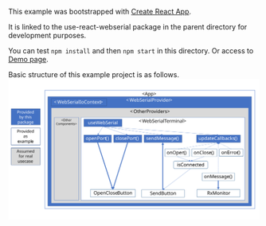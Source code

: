 This example was bootstrapped with [Create React App](https://github.com/facebook/create-react-app).

It is linked to the use-react-webserial package in the parent directory for development purposes.

You can test `npm install` and then `npm start` in this directory.
Or access to [Demo page](https://katonobu.github.io/use-react-webserial/).

Basic structure of this example project is as follows.
![structure of example project](react-use-webserial.svg)

